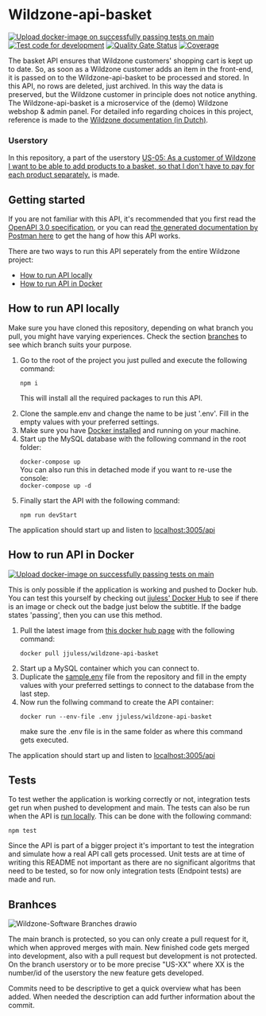 # Wildzone-api-basket
[![Upload docker-image on successfully passing tests on main](https://github.com/S3-IP-Jules-Houben-Fontys/Wildzone-api-basket/actions/workflows/upload-docker-image.yml/badge.svg)](https://github.com/S3-IP-Jules-Houben-Fontys/Wildzone-api-basket/actions/workflows/upload-docker-image.yml)
[![Test code for development](https://github.com/S3-IP-Jules-Houben-Fontys/Wildzone-api-basket/actions/workflows/development-testing.yml/badge.svg)](https://github.com/S3-IP-Jules-Houben-Fontys/Wildzone-api-basket/actions/workflows/development-testing.yml)
[![Quality Gate Status](https://sonarcloud.io/api/project_badges/measure?project=S3-IP-Jules-Houben-Fontys_Wildzone-api-basket&metric=alert_status)](https://sonarcloud.io/summary/new_code?id=S3-IP-Jules-Houben-Fontys_Wildzone-api-basket)
[![Coverage](https://sonarcloud.io/api/project_badges/measure?project=S3-IP-Jules-Houben-Fontys_Wildzone-api-basket&metric=coverage)](https://sonarcloud.io/summary/new_code?id=S3-IP-Jules-Houben-Fontys_Wildzone-api-basket)

The basket API ensures that Wildzone customers' shopping cart is kept up to date. So, as soon as a Wildzone customer adds an item in the front-end, it is passed on to the Wildzone-api-basket to be processed and stored. In this API, no rows are deleted, just archived. In this way the data is preserved, but the Wildzone customer in principle does not notice anything. The Wildzone-api-basket is a microservice of the (demo) Wildzone webshop & admin panel. For detailed info regarding choices in this project, reference is made to the <a href="https://github.com/S3-IP-Jules-Houben-Fontys/Wildzone-documentation">Wildzone documentation (in Dutch)</a>.

### Userstory

In this repository, a part of the userstory <a href="https://dev.azure.com/461249/S3%20IP%20Jules%20Houben/_backlogs/backlog/S3%20IP%20Jules%20Houben%20Team/Backlog%20items/?workitem=83">US-05: As a customer of Wildzone I want to be able to add products to a basket, so that I don't have to pay for each product separately.</a> is made.

<h2 id="start">Getting started</h2>

If you are not familiar with this API, it's recommended that you first read the <a href="#https://github.com/S3-IP-Jules-Houben-Fontys/Wildzone-api-basket/blob/development/OpenAPI.yml">OpenAPI 3.0 specification</a>, or you can read <a href="https://documenter.getpostman.com/view/17792690/UVXjLc2y">the generated documentation by Postman here</a> to get the hang of how this API works. 

There are two ways to run this API seperately from the entire Wildzone project:

<ul>
    <li><a href="#run">How to run API locally</a></li>
    <li><a href="docker">How to run API in Docker</a></li>
</ul>


<h2 id="run">How to run API locally</h2>

Make sure you have cloned this repository, depending on what branch you pull, you might have varying experiences. Check the section <a href="#branches">branches</a> to see which branch suits your purpose.

<ol>
<li>Go to the root of the project you just pulled and execute the following command:</li>

`npm i`

This will install all the required packages to run this API.

<li>Clone the sample.env and change the name to be just '.env'. Fill in the empty values with your preferred settings.</li>

<li>Make sure you have <a href="https://www.docker.com/get-started">Docker installed</a> and running on your machine.</li>
<li>Start up the MySQL database with the following command in the root folder:</li>

`docker-compose up` <br>
You can also run this in detached mode if you want to re-use the console:<br>
`docker-compose up -d`

<li>Finally start the API with the following command:</li>

`npm run devStart`

</ol>

The application should start up and listen to <a href="localhost:3005/api">localhost:3005/api</a>

<h2 id="docker">How to run API in Docker</h2>

[![Upload docker-image on successfully passing tests on main](https://github.com/S3-IP-Jules-Houben-Fontys/Wildzone-api-basket/actions/workflows/upload-docker-image.yml/badge.svg)](https://github.com/S3-IP-Jules-Houben-Fontys/Wildzone-api-basket/actions/workflows/upload-docker-image.yml)

This is only possible if the application is working and pushed to Docker hub. You can test this yourself by checking out <a href="https://hub.docker.com/r/jjuless/wildzone-api-basket">jjuless' Docker Hub</a> to see if there is an image or check out the badge just below the subtitle. If the badge states 'passing', then you can use this method.

<ol>
<li>Pull the latest image from <a href="https://hub.docker.com/r/jjuless/wildzone-api-basket">this docker hub page</a> with the following command:</li>

`docker pull jjuless/wildzone-api-basket` 

<li>Start up a MySQL container which you can connect to.</li>

<li>Duplicate the <a href="https://github.com/S3-IP-Jules-Houben-Fontys/Wildzone-api-basket/blob/main/sample.env">sample.env</a> file from the repository and fill in the empty values with your preferred settings to connect to the database from the last step.</li>

<li>Now run the follwing command to create the API container:</li>

`docker run --env-file .env jjuless/wildzone-api-basket`

make sure the .env file is in the same folder as where this command gets executed.

</ol>

The application should start up and listen to <a href="localhost:3005/api">localhost:3005/api</a>

<h2 id="tests">Tests</h2>
To test wether the application is working correctly or not, integration tests get run when pushed to development and main. The tests can also be run when the API is <a href="#run">run locally</a>. This can be done with the following command:

`npm test`

Since the API is part of a bigger project it's important to test the integration and simulate how a real API call gets processed. Unit tests are at time of writing this README not important as there are no significant algoritms that need to be tested, so for now only integration tests (Endpoint tests) are made and run.

<h2 id="branches">Branhces</h2>

![Wildzone-Software Branches drawio](https://user-images.githubusercontent.com/73841047/143588680-91d9ee14-e0ad-4790-bcad-021cdfcdaf89.png)

The main branch is protected, so you can only create a pull request for it, which when approved merges with main. New finished code gets merged into development, also with a pull request but development is not protected. On the branch userstory or to be more precise "US-XX" where XX is the number/id of the userstory the new feature gets developed. 

Commits need to be descriptive to get a quick overview what has been added. When needed the description can add further information about the commit. 

